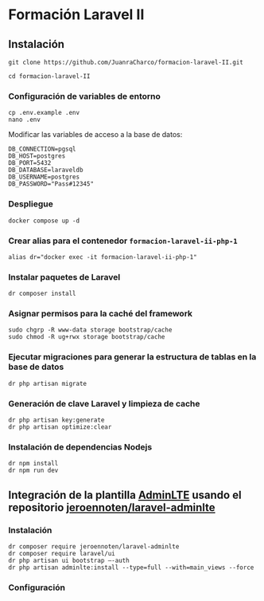 # Formación Laravel II

## Instalación
`````
git clone https://github.com/JuanraCharco/formacion-laravel-II.git

cd formacion-laravel-II
`````
### Configuración de variables de entorno
````
cp .env.example .env
nano .env
````
Modificar las variables de acceso a la base de datos:
````
DB_CONNECTION=pgsql
DB_HOST=postgres
DB_PORT=5432
DB_DATABASE=laraveldb
DB_USERNAME=postgres
DB_PASSWORD="Pass#12345"
````
### Despliegue
````
docker compose up -d
````
### Crear alias para el contenedor ````formacion-laravel-ii-php-1````
````
alias dr="docker exec -it formacion-laravel-ii-php-1"
````
### Instalar paquetes de Laravel
````
dr composer install
````
### Asignar permisos para la caché del framework
````
sudo chgrp -R www-data storage bootstrap/cache
sudo chmod -R ug+rwx storage bootstrap/cache
````
### Ejecutar migraciones para generar la estructura de tablas en la base de datos
````
dr php artisan migrate
````
### Generación de clave Laravel y limpieza de cache
````
dr php artisan key:generate
dr php artisan optimize:clear
````
### Instalación de dependencias Nodejs
````
dr npm install
dr npm run dev
````

## Integración de la plantilla [AdminLTE](https://adminlte.io/themes/v3/) usando el repositorio [jeroennoten/laravel-adminlte](https://github.com/jeroennoten/Laravel-AdminLTE)
### Instalación
````
dr composer require jeroennoten/laravel-adminlte
dr composer require laravel/ui
dr php artisan ui bootstrap –-auth
dr php artisan adminlte:install --type=full --with=main_views --force
````
### Configuración
